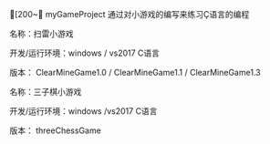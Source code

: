 [200~＃  myGameProject
通过对小游戏的编写来练习Ç语言的编程

名称：扫雷小游戏

开发/运行环境：windows / vs2017 C语言

版本：
	ClearMineGame1.0 / ClearMineGame1.1 / ClearMineGame1.3

名称：三子棋小游戏

开发/运行环境：windows /vs2017 C语言

版本：
	threeChessGame
